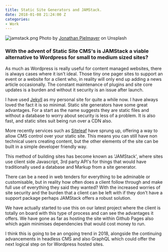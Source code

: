 ```yaml
---
title: Static Site Generators and JAMStack.
date: 2018-01-08 21:24:00 Z
categories:
- Work
---
```


![jamstack.png](/uploads/jamstack.png)
Photo by [Jonathan Pielmayer](https://unsplash.com/@jonathanpielmayer) on Unsplash

### With the advent of Static Site CMS's is JAMStack a viable alternative to Wordpress for small to medium sized sites?

As much as Wordpress is really useful for content managed websites, there is always cases where it isn't ideal. Those tiny one pager sites to support an event or a website for a client who, in reality  will only end up adding a news article occasionally. The constant maintenance of plugins and site core updates is a burden and without it security is an issue after launch.

I have used [Jekyll](https://jekyllrb.com/) as my personal site for quite a while now. I have always loved the fact it is so minimal. Static site generators have some great advantages. For a start as the name suggests they are static files and without a database to worry about security is less of a problem. It is also fast, and static sites suit being run over a CDN also.

More recently services such as [Siteleaf](http://www.siteleaf.com) have sprung up, offering a way to allow CMS control over your static site. This means you can still have non technical users creating content, but the other elements of the site can be built in a simple developer friendly way. 

This method of building sites has become known as 'JAMStack', where sites use client side Javascript, 3rd party API's for things that would have traditionally used a database and Markup from a site generator.

There can be a need in web tenders for everything to be adminable or customisable, but in reality how often does a client follow through and make full use of everything they said they wanted? With the increased worries of site security and the burden that a client can be left with if they don't have a support package perhaps JAMStack offers a robust solution.

We have actually started to use this on our latest project where the client is totally on board with this type of process and can see the advantages it offers. We have gone as far as hosting the site within Github Pages also which again minimises dependencies that would cost money to run.

I think this is going to be an ongoing trend in 2018, alongside the continuing advancements in headless CMS and also GraphQL which could offer the next logical step on for Wordpress hosted sites.

 

